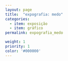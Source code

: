 ```yaml
---
layout: page
title:  "expografia: medo"
categories:
  - item: exposição
  - item: gráfico
permalink: expografia_medo

weight: 1
priority: 1
color: '#000000'
---
```

